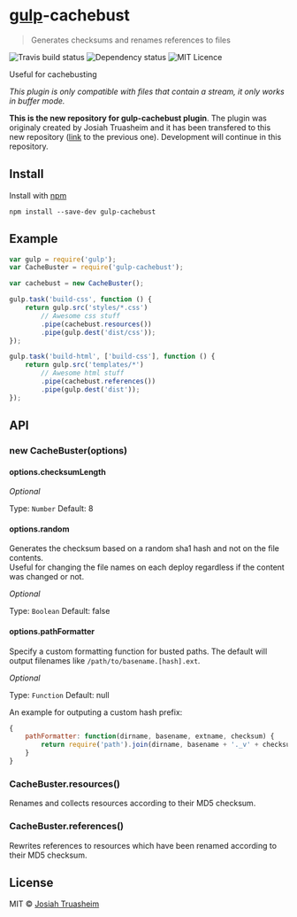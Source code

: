 # [gulp](https://github.com/wearefractal/gulp)-cachebust

> Generates checksums and renames references to files


![Travis build status](https://travis-ci.org/jhuesos/gulp-cachebust.svg?branch=master)
![Dependency status](https://david-dm.org/jhuesos/gulp-cachebust.svg)
![MIT Licence](https://badges.frapsoft.com/os/mit/mit.svg?v=103)

Useful for cachebusting

*This plugin is only compatible with files that contain a stream, it only works in buffer mode.*

**This is the new repository for gulp-cachebust plugin**. The plugin was originaly created by Josiah Truasheim and it
has been transfered to this new repository ([link](https://github.com/Josiah/gulp-cachebust) to the previous one). 
Development will continue in this repository. 

## Install

Install with [npm](https://npmjs.org/package/gulp-cachebust)

```
npm install --save-dev gulp-cachebust
```

## Example

```js
var gulp = require('gulp');
var CacheBuster = require('gulp-cachebust');

var cachebust = new CacheBuster();

gulp.task('build-css', function () {
    return gulp.src('styles/*.css')
        // Awesome css stuff
        .pipe(cachebust.resources())
        .pipe(gulp.dest('dist/css'));
});

gulp.task('build-html', ['build-css'], function () {
    return gulp.src('templates/*')
        // Awesome html stuff
        .pipe(cachebust.references())
        .pipe(gulp.dest('dist'));
});
```


## API

### new CacheBuster(options)

#### options.checksumLength

*Optional*

Type: `Number`
Default: 8

#### options.random

Generates the checksum based on a random sha1 hash and not on the file contents.  
Useful for changing the file names on each deploy regardless if the content was changed or not.  

*Optional*  

Type: `Boolean`
Default: false

#### options.pathFormatter

Specify a custom formatting function for busted paths. The default will output
filenames like `/path/to/basename.[hash].ext`.

*Optional*

Type: `Function`
Default: null

An example for outputing a custom hash prefix:

```js
{
    pathFormatter: function(dirname, basename, extname, checksum) {
        return require('path').join(dirname, basename + '._v' + checksum + extname);
    }
}
```

### CacheBuster.resources()

Renames and collects resources according to their MD5 checksum.

### CacheBuster.references()

Rewrites references to resources which have been renamed according to their MD5
checksum.

## License

MIT © [Josiah Truasheim](//github.com/Josiah)
